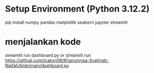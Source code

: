 # Setup Environment (Python 3.12.2)
pip install numpy pandas matplotlib seaborn jupyter streamlit  

# menjalankan kode
streamlit run dashboard.py or streamlit run https://github.com/icaksn08/Khairunnisa-Syahirah-Naifah/blob/main/dashboard.py  
